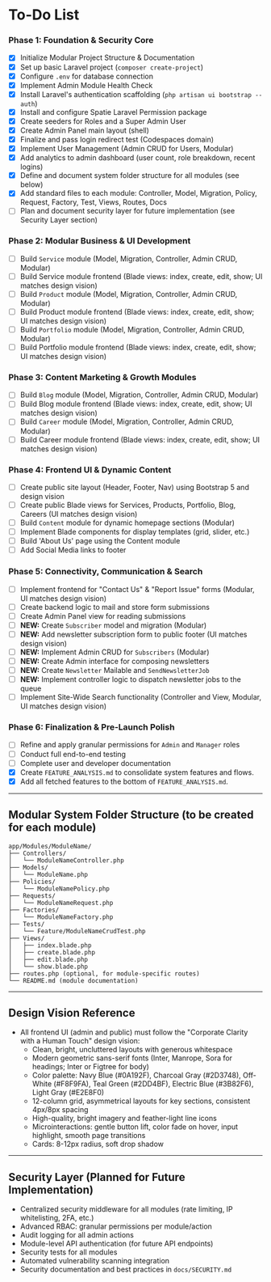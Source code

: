 # To-Do List

### Phase 1: Foundation & Security Core
- [x] Initialize Modular Project Structure & Documentation
- [x] Set up basic Laravel project (`composer create-project`)
- [x] Configure `.env` for database connection
- [x] Implement Admin Module Health Check
- [x] Install Laravel's authentication scaffolding (`php artisan ui bootstrap --auth`)
- [x] Install and configure Spatie Laravel Permission package
- [x] Create seeders for Roles and a Super Admin User
- [x] Create Admin Panel main layout (shell)
- [x] Finalize and pass login redirect test (Codespaces domain)
- [x] Implement User Management (Admin CRUD for Users, Modular)
- [x] Add analytics to admin dashboard (user count, role breakdown, recent logins)
- [x] Define and document system folder structure for all modules (see below)
- [x] Add standard files to each module: Controller, Model, Migration, Policy, Request, Factory, Test, Views, Routes, Docs
- [ ] Plan and document security layer for future implementation (see Security Layer section)

### Phase 2: Modular Business & UI Development
- [ ] Build `Service` module (Model, Migration, Controller, Admin CRUD, Modular)
- [ ] Build Service module frontend (Blade views: index, create, edit, show; UI matches design vision)
- [ ] Build `Product` module (Model, Migration, Controller, Admin CRUD, Modular)
- [ ] Build Product module frontend (Blade views: index, create, edit, show; UI matches design vision)
- [ ] Build `Portfolio` module (Model, Migration, Controller, Admin CRUD, Modular)
- [ ] Build Portfolio module frontend (Blade views: index, create, edit, show; UI matches design vision)

### Phase 3: Content Marketing & Growth Modules
- [ ] Build `Blog` module (Model, Migration, Controller, Admin CRUD, Modular)
- [ ] Build Blog module frontend (Blade views: index, create, edit, show; UI matches design vision)
- [ ] Build `Career` module (Model, Migration, Controller, Admin CRUD, Modular)
- [ ] Build Career module frontend (Blade views: index, create, edit, show; UI matches design vision)

### Phase 4: Frontend UI & Dynamic Content
- [ ] Create public site layout (Header, Footer, Nav) using Bootstrap 5 and design vision
- [ ] Create public Blade views for Services, Products, Portfolio, Blog, Careers (UI matches design vision)
- [ ] Build `Content` module for dynamic homepage sections (Modular)
- [ ] Implement Blade components for display templates (grid, slider, etc.)
- [ ] Build 'About Us' page using the Content module
- [ ] Add Social Media links to footer

### Phase 5: Connectivity, Communication & Search
- [ ] Implement frontend for "Contact Us" & "Report Issue" forms (Modular, UI matches design vision)
- [ ] Create backend logic to mail and store form submissions
- [ ] Create Admin Panel view for reading submissions
- [ ] **NEW:** Create `Subscriber` model and migration (Modular)
- [ ] **NEW:** Add newsletter subscription form to public footer (UI matches design vision)
- [ ] **NEW:** Implement Admin CRUD for `Subscribers` (Modular)
- [ ] **NEW:** Create Admin interface for composing newsletters
- [ ] **NEW:** Create `Newsletter` Mailable and `SendNewsletterJob`
- [ ] **NEW:** Implement controller logic to dispatch newsletter jobs to the queue
- [ ] Implement Site-Wide Search functionality (Controller and View, Modular, UI matches design vision)

### Phase 6: Finalization & Pre-Launch Polish
- [ ] Refine and apply granular permissions for `Admin` and `Manager` roles
- [ ] Conduct full end-to-end testing
- [ ] Complete user and developer documentation
- [x] Create `FEATURE_ANALYSIS.md` to consolidate system features and flows.
- [x] Add all fetched features to the bottom of `FEATURE_ANALYSIS.md`.

---

## Modular System Folder Structure (to be created for each module)

```
app/Modules/ModuleName/
├── Controllers/
│   └── ModuleNameController.php
├── Models/
│   └── ModuleName.php
├── Policies/
│   └── ModuleNamePolicy.php
├── Requests/
│   └── ModuleNameRequest.php
├── Factories/
│   └── ModuleNameFactory.php
├── Tests/
│   └── Feature/ModuleNameCrudTest.php
├── Views/
│   ├── index.blade.php
│   ├── create.blade.php
│   ├── edit.blade.php
│   └── show.blade.php
├── routes.php (optional, for module-specific routes)
└── README.md (module documentation)
```

---

## Design Vision Reference
- All frontend UI (admin and public) must follow the "Corporate Clarity with a Human Touch" design vision:
  - Clean, bright, uncluttered layouts with generous whitespace
  - Modern geometric sans-serif fonts (Inter, Manrope, Sora for headings; Inter or Figtree for body)
  - Color palette: Navy Blue (#0A192F), Charcoal Gray (#2D3748), Off-White (#F8F9FA), Teal Green (#2DD4BF), Electric Blue (#3B82F6), Light Gray (#E2E8F0)
  - 12-column grid, asymmetrical layouts for key sections, consistent 4px/8px spacing
  - High-quality, bright imagery and feather-light line icons
  - Microinteractions: gentle button lift, color fade on hover, input highlight, smooth page transitions
  - Cards: 8-12px radius, soft drop shadow

---

## Security Layer (Planned for Future Implementation)
- Centralized security middleware for all modules (rate limiting, IP whitelisting, 2FA, etc.)
- Advanced RBAC: granular permissions per module/action
- Audit logging for all admin actions
- Module-level API authentication (for future API endpoints)
- Security tests for all modules
- Automated vulnerability scanning integration
- Security documentation and best practices in `docs/SECURITY.md`
